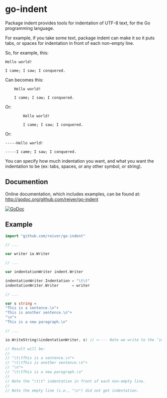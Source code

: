 # go-indent

Package indent provides tools for indentation of UTF-8 text, for the Go programming language.

For example, if you take some text, package indent can make it so it puts tabs, or spaces for indentation
in front of each non-empty line.

So, for example, this:
```
Hello world!

I came; I saw; I conquered.
```

Can becomes this:
```
	Hello world!

	I came; I saw; I conquered.
```

Or:
```
		Hello world!

		I came; I saw; I conquered.
```

Or:
```
-----Hello world!

-----I came; I saw; I conquered.
```

You can specify how much indentation you want, and what you want the indentation to be
(ex: tabs, spaces, or any other symbol, or string).


## Documention

Online documentation, which includes examples, can be found at: http://godoc.org/github.com/reiver/go-indent

[![GoDoc](https://godoc.org/github.com/reiver/go-indent?status.svg)](https://godoc.org/github.com/reiver/go-indent)


## Example
```go
import "github.com/reiver/go-indent"

// ...

var writer io.Writer

// ...

var indentationWriter indent.Writer

indentationWriter.Indentation = "\t\t"
indentationWriter.Writer      = writer

// ...

var s string =
"This is a sentence.\n"+
"This is another sentence.\n"+
"\n"+
"This is a new paragraph.\n"

// ...

io.WriteString(&indentationWriter, s) // <---- Note we write to the ‘indentationWriter’, and not ‘writer’.

// Result will be:
//
// "\t\tThis is a sentence.\n"+
// "\t\tThis is another sentence.\n"+
// "\n"+
// "\t\tThis is a new paragraph.\n"
//
// Note the "\t\t" indentation in front of each non-empty line.
//
// Note the empty line (i.e., "\n") did not get indentation.
```
